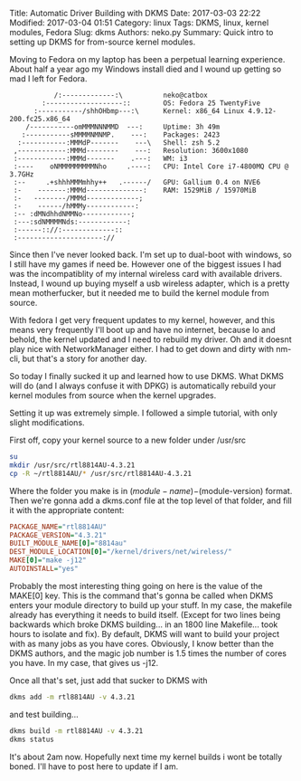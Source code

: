 ﻿Title: Automatic Driver Building with DKMS
Date: 2017-03-03 22:22
Modified: 2017-03-04 01:51
Category: linux
Tags: DKMS, linux, kernel modules, Fedora
Slug: dkms
Authors: neko.py
Summary: Quick intro to setting up DKMS for from-source kernel modules.

Moving to Fedora on my laptop has been a perpetual learning experience. About half a year ago my Windows install died and I wound up getting so mad I left for Fedora. 

```
           /:-------------:\          neko@catbox
        :-------------------::        OS: Fedora 25 TwentyFive
      :-----------/shhOHbmp---:\      Kernel: x86_64 Linux 4.9.12-200.fc25.x86_64
    /-----------omMMMNNNMMD  ---:     Uptime: 3h 49m
   :-----------sMMMMNMNMP.    ---:    Packages: 2423
  :-----------:MMMdP-------    ---\   Shell: zsh 5.2
 ,------------:MMMd--------    ---:   Resolution: 3600x1080
 :------------:MMMd-------    .---:   WM: i3
 :----    oNMMMMMMMMMNho     .----:   CPU: Intel Core i7-4800MQ CPU @ 3.7GHz
 :--     .+shhhMMMmhhy++   .------/   GPU: Gallium 0.4 on NVE6
 :-    -------:MMMd--------------:    RAM: 1529MiB / 15970MiB
 :-   --------/MMMd-------------;    
 :-    ------/hMMMy------------:     
 :-- :dMNdhhdNMMNo------------;      
 :---:sdNMMMMNds:------------:       
 :------:://:-------------::         
 :---------------------://           

```

Since then I've never looked back. I'm set up to dual-boot with windows, so I still have my games if need be. However one of the biggest issues I had was the incompatiblity of my internal wireless card with available drivers. Instead, I wound up buying myself a usb wireless adapter, which is a pretty mean motherfucker, but it needed me to build the kernel module from source. 

With fedora I get very frequent updates to my kernel, however, and this means very frequently I'll boot up and have no internet, because lo and behold, the kernel updated and I need to rebuild my driver. Oh and it doesnt play nice with NetworkManager either. I had to get down and dirty with nm-cli, but that's a story for another day.

So today I finally sucked it up and learned how to use DKMS. What DKMS will do (and I always confuse it with DPKG) is automatically rebuild your kernel modules from source when the kernel upgrades.

Setting it up was extremely simple. I followed a simple tutorial, with only slight modifications.

First off, copy your kernel source to a new folder under /usr/src

```bash
su
mkdir /usr/src/rtl8814AU-4.3.21
cp -R ~/rtl8814AU/* /usr/src/rtl8814AU-4.3.21
```

Where the folder you make is in $(module-name)-$(module-version) format. Then we're gonna add a dkms.conf file at the top level of that folder, and fill it with the appropriate content:

```ini
PACKAGE_NAME="rtl8814AU"
PACKAGE_VERSION="4.3.21"
BUILT_MODULE_NAME[0]="8814au"
DEST_MODULE_LOCATION[0]="/kernel/drivers/net/wireless/"
MAKE[0]="make -j12"
AUTOINSTALL="yes"
```

Probably the most interesting thing going on here is the value of the MAKE[0] key. This is the command that's gonna be called when DKMS enters your module directory to build up your stuff. In my case, the makefile already has everything it needs to build itself. (Except for two lines being backwards which broke DKMS building... in an 1800 line Makefile... took hours to isolate and fix). By default, DKMS will want to build your project with as many jobs as you have cores. Obviously, I know better than the DKMS authors, and the magic job number is 1.5 times the number of cores you have. In my case, that gives us -j12.

Once all that's set, just add that sucker to DKMS with

```bash
dkms add -m rtl8814AU -v 4.3.21
```

and test building...

```bash
dkms build -m rtl8814AU -v 4.3.21
dkms status
```

It's about 2am now. Hopefully next time my kernel builds i wont be totally boned. I'll have to post here to update if I am.
